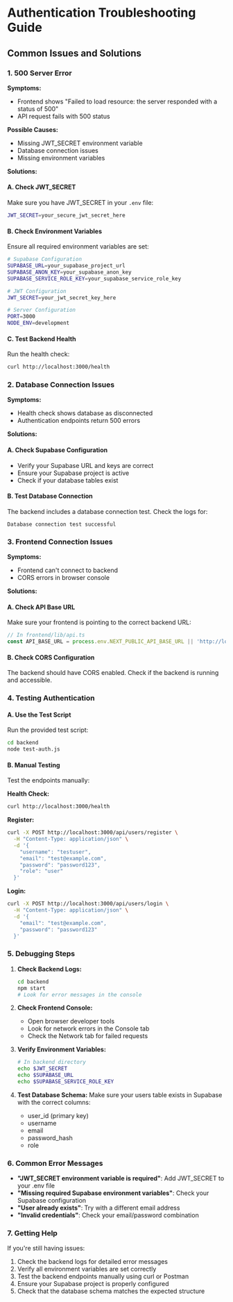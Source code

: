 # Authentication Troubleshooting Guide

## Common Issues and Solutions

### 1. 500 Server Error

**Symptoms:**
- Frontend shows "Failed to load resource: the server responded with a status of 500"
- API request fails with 500 status

**Possible Causes:**
- Missing JWT_SECRET environment variable
- Database connection issues
- Missing environment variables

**Solutions:**

#### A. Check JWT_SECRET
Make sure you have JWT_SECRET in your `.env` file:
```bash
JWT_SECRET=your_secure_jwt_secret_here
```

#### B. Check Environment Variables
Ensure all required environment variables are set:
```bash
# Supabase Configuration
SUPABASE_URL=your_supabase_project_url
SUPABASE_ANON_KEY=your_supabase_anon_key
SUPABASE_SERVICE_ROLE_KEY=your_supabase_service_role_key

# JWT Configuration
JWT_SECRET=your_jwt_secret_key_here

# Server Configuration
PORT=3000
NODE_ENV=development
```

#### C. Test Backend Health
Run the health check:
```bash
curl http://localhost:3000/health
```

### 2. Database Connection Issues

**Symptoms:**
- Health check shows database as disconnected
- Authentication endpoints return 500 errors

**Solutions:**

#### A. Check Supabase Configuration
- Verify your Supabase URL and keys are correct
- Ensure your Supabase project is active
- Check if your database tables exist

#### B. Test Database Connection
The backend includes a database connection test. Check the logs for:
```
Database connection test successful
```

### 3. Frontend Connection Issues

**Symptoms:**
- Frontend can't connect to backend
- CORS errors in browser console

**Solutions:**

#### A. Check API Base URL
Make sure your frontend is pointing to the correct backend URL:
```typescript
// In frontend/lib/api.ts
const API_BASE_URL = process.env.NEXT_PUBLIC_API_BASE_URL || 'http://localhost:3000';
```

#### B. Check CORS Configuration
The backend should have CORS enabled. Check if the backend is running and accessible.

### 4. Testing Authentication

#### A. Use the Test Script
Run the provided test script:
```bash
cd backend
node test-auth.js
```

#### B. Manual Testing
Test the endpoints manually:

**Health Check:**
```bash
curl http://localhost:3000/health
```

**Register:**
```bash
curl -X POST http://localhost:3000/api/users/register \
  -H "Content-Type: application/json" \
  -d '{
    "username": "testuser",
    "email": "test@example.com",
    "password": "password123",
    "role": "user"
  }'
```

**Login:**
```bash
curl -X POST http://localhost:3000/api/users/login \
  -H "Content-Type: application/json" \
  -d '{
    "email": "test@example.com",
    "password": "password123"
  }'
```

### 5. Debugging Steps

1. **Check Backend Logs:**
   ```bash
   cd backend
   npm start
   # Look for error messages in the console
   ```

2. **Check Frontend Console:**
   - Open browser developer tools
   - Look for network errors in the Console tab
   - Check the Network tab for failed requests

3. **Verify Environment Variables:**
   ```bash
   # In backend directory
   echo $JWT_SECRET
   echo $SUPABASE_URL
   echo $SUPABASE_SERVICE_ROLE_KEY
   ```

4. **Test Database Schema:**
   Make sure your users table exists in Supabase with the correct columns:
   - user_id (primary key)
   - username
   - email
   - password_hash
   - role

### 6. Common Error Messages

- **"JWT_SECRET environment variable is required"**: Add JWT_SECRET to your .env file
- **"Missing required Supabase environment variables"**: Check your Supabase configuration
- **"User already exists"**: Try with a different email address
- **"Invalid credentials"**: Check your email/password combination

### 7. Getting Help

If you're still having issues:

1. Check the backend logs for detailed error messages
2. Verify all environment variables are set correctly
3. Test the backend endpoints manually using curl or Postman
4. Ensure your Supabase project is properly configured
5. Check that the database schema matches the expected structure
